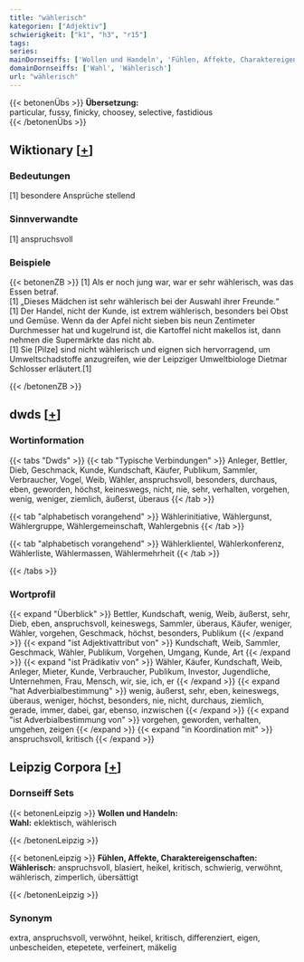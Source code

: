 ```yaml
---
title: "wählerisch"
kategorien: ["Adjektiv"]
schwierigkeit: ["k1", "h3", "r15"]
tags:
series:
mainDornseiffs: ['Wollen und Handeln', 'Fühlen, Affekte, Charaktereigenschaften']
domainDornseiffs: ['Wahl', 'Wählerisch']
url: "wählerisch"
---
```


{{< betonenÜbs >}}
**Übersetzung:**  
particular, fussy, finicky, choosey, selective, fastidious  
{{< /betonenÜbs >}}

## Wiktionary [[+](https://de.wiktionary.org/wiki/wählerisch)]

### Bedeutungen
[1] besondere Ansprüche stellend  

### Sinnverwandte
[1] anspruchsvoll  

### Beispiele
{{< betonenZB >}}
[1] Als er noch jung war, war er sehr wählerisch, was das Essen betraf.  
[1] „Dieses Mädchen ist sehr wählerisch bei der Auswahl ihrer Freunde.“  
[1] Der Handel, nicht der Kunde, ist extrem wählerisch, besonders bei Obst und Gemüse. Wenn da der Apfel nicht sieben bis neun Zentimeter Durchmesser hat und kugelrund ist, die Kartoffel nicht makellos ist, dann nehmen die Supermärkte das nicht ab.  
[1] Sie [Pilze] sind nicht wählerisch und eignen sich hervorragend, um Umweltschadstoffe anzugreifen, wie der Leipziger Umweltbiologe Dietmar Schlosser erläutert.[1]  

{{< /betonenZB >}}


## dwds [[+](https://www.dwds.de/wb/wählerisch)]

### Wortinformation
{{< tabs "Dwds" >}}
{{< tab "Typische Verbindungen" >}}
Anleger, Bettler, Dieb, Geschmack, Kunde, Kundschaft, Käufer, Publikum, Sammler, Verbraucher, Vogel, Weib, Wähler, anspruchsvoll, besonders, durchaus, eben, geworden, höchst, keineswegs, nicht, nie, sehr, verhalten, vorgehen, wenig, weniger, ziemlich, äußerst, überaus
{{< /tab >}}

{{< tab "alphabetisch vorangehend" >}}
Wählerinitiative, Wählergunst, Wählergruppe, Wählergemeinschaft, Wahlergebnis
{{< /tab >}}

{{< tab "alphabetisch vorangehend" >}}
Wählerklientel, Wählerkonferenz, Wählerliste, Wählermassen, Wählermehrheit
{{< /tab >}}

{{< /tabs >}}

### Wortprofil
{{< expand "Überblick" >}} Bettler, Kundschaft, wenig, Weib, äußerst, sehr, Dieb, eben, anspruchsvoll, keineswegs, Sammler, überaus, Käufer, weniger, Wähler, vorgehen, Geschmack, höchst, besonders, Publikum {{< /expand >}}
{{< expand "ist Adjektivattribut von" >}} Kundschaft, Weib, Sammler, Geschmack, Wähler, Publikum, Vorgehen, Umgang, Kunde, Art {{< /expand >}}
{{< expand "ist Prädikativ von" >}} Wähler, Käufer, Kundschaft, Weib, Anleger, Mieter, Kunde, Verbraucher, Publikum, Investor, Jugendliche, Unternehmen, Frau, Mensch, wir, sie, ich, er {{< /expand >}}
{{< expand "hat Adverbialbestimmung" >}} wenig, äußerst, sehr, eben, keineswegs, überaus, weniger, höchst, besonders, nie, nicht, durchaus, ziemlich, gerade, immer, dabei, gar, ebenso, inzwischen {{< /expand >}}
{{< expand "ist Adverbialbestimmung von" >}} vorgehen, geworden, verhalten, umgehen, zeigen {{< /expand >}}
{{< expand "in Koordination mit" >}} anspruchsvoll, kritisch {{< /expand >}}

## Leipzig Corpora [[+](https://corpora.uni-leipzig.de/en/res?word=wählerisch&corpusId=deu_newscrawl-public_2018)]

### Dornseiff Sets
{{< betonenLeipzig >}}
**Wollen und Handeln:**  
**Wahl:** eklektisch, wählerisch  

{{< /betonenLeipzig >}}


{{< betonenLeipzig >}}
**Fühlen, Affekte, Charaktereigenschaften:**  
**Wählerisch:** anspruchsvoll, blasiert, heikel, kritisch, schwierig, verwöhnt, wählerisch, zimperlich, übersättigt  

{{< /betonenLeipzig >}}

### Synonym
extra, anspruchsvoll, verwöhnt, heikel, kritisch, differenziert, eigen, unbescheiden, etepetete, verfeinert, mäkelig

